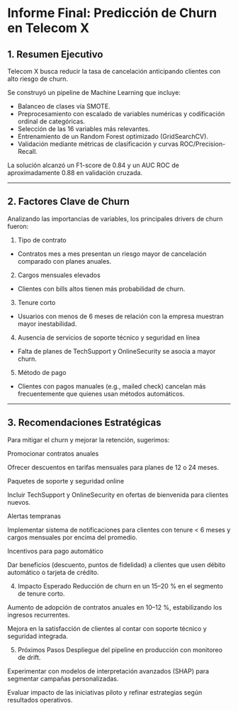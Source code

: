 # Informe Final: Predicción de Churn en Telecom X
## 1. Resumen Ejecutivo
Telecom X busca reducir la tasa de cancelación anticipando clientes con alto riesgo de churn. 

Se construyó un pipeline de Machine Learning que incluye:
* Balanceo de clases vía SMOTE.
* Preprocesamiento con escalado de variables numéricas y codificación ordinal de categóricas.
* Selección de las 16 variables más relevantes.
* Entrenamiento de un Random Forest optimizado (GridSearchCV).
* Validación mediante métricas de clasificación y curvas ROC/Precision-Recall.

La solución alcanzó un F1-score de 0.84 y un AUC ROC de aproximadamente 0.88 en validación cruzada.

---
## 2. Factores Clave de Churn
Analizando las importancias de variables, los principales drivers de churn fueron:

1. Tipo de contrato
  * Contratos mes a mes presentan un riesgo mayor de cancelación comparado con planes anuales.

2. Cargos mensuales elevados
  * Clientes con bills altos tienen más probabilidad de churn.

3. Tenure corto
  * Usuarios con menos de 6 meses de relación con la empresa muestran mayor inestabilidad.

4. Ausencia de servicios de soporte técnico y seguridad en línea
  * Falta de planes de TechSupport y OnlineSecurity se asocia a mayor churn.

5. Método de pago
  * Clientes con pagos manuales (e.g., mailed check) cancelan más frecuentemente que quienes usan métodos automáticos.

---
## 3. Recomendaciones Estratégicas
Para mitigar el churn y mejorar la retención, sugerimos:

Promocionar contratos anuales

Ofrecer descuentos en tarifas mensuales para planes de 12 o 24 meses.

Paquetes de soporte y seguridad online

Incluir TechSupport y OnlineSecurity en ofertas de bienvenida para clientes nuevos.

Alertas tempranas

Implementar sistema de notificaciones para clientes con tenure < 6 meses y cargos mensuales por encima del promedio.

Incentivos para pago automático

Dar beneficios (descuento, puntos de fidelidad) a clientes que usen débito automático o tarjeta de crédito.

4. Impacto Esperado
Reducción de churn en un 15–20 % en el segmento de tenure corto.

Aumento de adopción de contratos anuales en 10–12 %, estabilizando los ingresos recurrentes.

Mejora en la satisfacción de clientes al contar con soporte técnico y seguridad integrada.

5. Próximos Pasos
Despliegue del pipeline en producción con monitoreo de drift.

Experimentar con modelos de interpretación avanzados (SHAP) para segmentar campañas personalizadas.

Evaluar impacto de las iniciativas piloto y refinar estrategias según resultados operativos.

